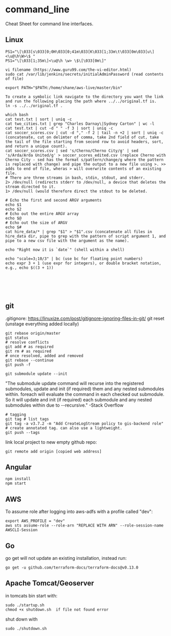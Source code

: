 # command_line
Cheat Sheet for command line interfaces.

## Linux
```
PS1="\[\033[s\033[0;0H\033[0;41m\033[K\033[1;33m\t\033[0m\033[u\]<\u@\h\W>\$ "
PS1="\[\033[1;35m\]<\u@\h \w> \$\[\033[0m\]"

vi filename (https://www.guru99.com/the-vi-editor.html)
sudo cat /var/lib/jenkins/secrets/initialAdminPassword (read contents of file)

export PATH="$PATH:/home/shane/aws-live/master/bin"

To create a symbolic link navigate to the directory you want the link and run the following placing the path where ../../original.tf is.
ln -s ../../original.tf .

which bash
cat test.txt | sort | uniq -c
cat two_cities.txt | grep "Charles Darnay\|Sydney Carton" | wc -l
cat test.txt | cut -d " " -f 3 | sort | uniq -c
cat soccer_scores.csv | cut -d "," -f 2 | tail -n +2 | sort | uniq -c (concatenate, cut on delimter of comma, take 2nd field of cut, take the tail of the file starting from second row to avoid headers, sort, and return a unique count).
cat soccer_scores.csv | sed 's/Cherno/Cherno City/g' | sed 's/Arda/Arda United/g' > soccer_scores_edited.csv (replace Cherno with Cherno City - sed has the format s/pattern/change/g where the pattern is replaced with change) and pipe the output to a new file using >. >> adds to end of file, wheras > will overwrite contents of an existing file.
# There are three streams in bash, stdin, stdout, and stderr.
2> /dev/null (redirects stderr to /dev/null, a device that deletes the stream directed to it.
1> /dev/null (would therefore direct the stdout to be deleted.

# Echo the first and second ARGV arguments
echo $1
echo $2
# Echo out the entire ARGV array
echo $@
# Echo out the size of ARGV
echo $#
cat hire_data/* | grep "$1" > "$1".csv (concatenate all files in hire_data dir, pipe to grep with the pattern of script argument 1, and pipe to a new csv file with the argument as the name).

echo "Right now it is `date`" (shell within a shell)

echo "scale=3;10/3" | bc (use bc for floating point numbers)
echo expr 3 + 1 (use expr for integers), or double bracket notation, e.g., echo $((3 + 1))






```
## git
.gitignore: https://linuxize.com/post/gitignore-ignoring-files-in-git/
git reset (unstage everything added locally)
```
git rebase origin/master
git status
# resolve conflicts
git add # as required
git rm # as required
# once resolved, added and removed
git rebase --continue
git push -f

git submodule update --init
```
"The submodule update command will recurse into the registered submodules, update and init (if required) them and any nested submodules within. foreach will evaluate the command in each checked out submodule. So it will update and init (if required) each submodule and any nested submodules within due to --recursive." -Stack Overflow

```
# tagging
git tag # list tags
git tag -a v3.7.2 -m "Add CreateLogStream policy to gis-backend role" # create annotated tag. can also use a lightweight.
git push --tags
```
link local project to new empty github repo:
```
git remote add origin [copied web address]
```
## Angular
```
npm install
npm start

```
## AWS
To assume role after logging into aws-adfs with a profile called "dev":
```
export AWS_PROFILE = "dev"
aws sts assume-role --role-arn "REPLACE WITH ARN" --role-session-name AWSCLI-Session
```
## Go
go get <Import path of package> will not update an existing installation, instead run:
```
go get -u github.com/terraform-docs/terraform-docs@v0.13.0
```

## Apache Tomcat/Geoserver
in tomcats bin start with:
```
sudo ./startup.sh
chmod +x shutdown.sh  if file not found error
```
shut down with
```
sudo ./shutdown.sh
```
